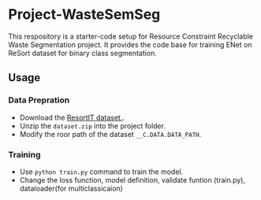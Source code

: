 # Project-WasteSemSeg
This respository is a starter-code setup for Resource Constraint Recyclable Waste Segmentation project. It provides the code base for training ENet on ReSort dataset for binary class segmentation.

## Usage

### Data Prepration
* Download the [ResortIT dataset.](https://drive.google.com/file/d/14ThGc53okYC61AnTXFAofiYYY8PTZYtl/view?usp=share_link).
* Unzip the ```dataset.zip``` into the project folder.
* Modify the roor path of the dataset ```__C.DATA.DATA_PATH```.

### Training
* Use ```python train.py``` command to train the model. 
* Change the loss function, model definition, validate funtion (train.py), dataloader(for multiclassicaion)

